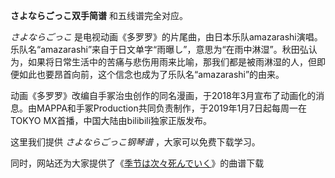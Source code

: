 

**さよならごっこ双手简谱** 和五线谱完全对应。

_さよならごっこ_
是电视动画《多罗罗》的片尾曲，由日本乐队amazarashi演唱。乐队名“amazarashi”来自于日文单字“雨曝し”，意思为“在雨中淋湿”。秋田弘认为，如果将日常生活中的苦痛与悲伤用雨来比喻，那我们都是被雨淋湿的人，但即便如此也要昂首向前，这个信念也成为了乐队名“amazarashi”的由来。

动画《多罗罗》改编自手冢治虫创作的同名漫画，于2018年3月宣布了动画化的消息。由MAPPA和手冢Production共同负责制作，于2019年1月7日起每周一在TOKYO
MX首播，中国大陆由bilibili独家正版发布。

这里我们提供 _さよならごっこ钢琴谱_ ，大家可以免费下载学习。

同时，网站还为大家提供了《[季节は次々死んでいく](Music-6052-季节は次々死んでいく-东京喰种√A片尾曲.html
"季节は次々死んでいく")》的曲谱下载

